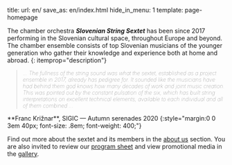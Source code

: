 title:
url: en/
save_as: en/index.html
hide_in_menu: 1
template: page-homepage

The chamber orchestra  **_Slovenian String Sextet_** has been since 2017 performing in the Slovenian cultural space, throughout Europe and beyond.
The chamber ensemble consists of top Slovenian musicians of the younger generation who gather their knowledge and experience both at home and abroad.
{: itemprop="description"}

<blockquote cite="https://www.sigic.si/jesenske-serenade-2020.html" style="font-size: .9em; font-weight: 100; font-style: italic;"><p>
... The fullness of the string sound was what the sextet,
established as a project ensemble in 2017, already has pedigree for.
It sounded like the musicians have had behind them god knows how many decades
of work and joint music creation. This was pointed out by the constant pulsation of the six,
which has built string interpretations on excellent technical elements,
available to each individual and all of them combined ...
</p></blockquote>
**Franc Križnar**, SIGIC — Autumn serenades 2020
{:style="margin:0 0 3em 40px; font-size: .8em; font-weight: 400;"}

Find out more about the sextet and its members in the
[about us]({filename}/pages/en/about.md) section.
You are also invited to review our
[program sheet]({filename}/pages/en/program.md)
and view promotional media in the
[gallery]({filename}/pages/en/gallery.md).
